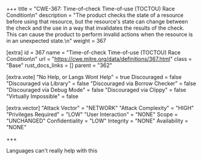 +++
title = "CWE-367: Time-of-check Time-of-use (TOCTOU) Race Condition\n"
description = "The product checks the state of a resource before using that resource, but the resource's state can change between the check and the use in a way that invalidates the results of the check. This can cause the product to perform invalid actions when the resource is in an unexpected state.\n"
weight = 367

[extra]
id = 367
name = "Time-of-check Time-of-use (TOCTOU) Race Condition\n"
url = "https://cwe.mitre.org/data/definitions/367.html"
class = "Base"
rust_docs_links = []
parent = "362"

[extra.vote]
"No Help, or Langs Wont Help" = true
Discouraged = false
"Discouraged via Library" = false
"Discouraged via Borrow Checker" = false
"Discouraged via Debug Mode" = false
"Discouraged via Clippy" = false
"Virtually Impossible" = false

[extra.vector]
"Attack Vector" = "NETWORK"
"Attack Complexity" = "HIGH"
"Privileges Required" = "LOW"
"User Interaction" = "NONE"
Scope = "UNCHANGED"
Confidentiality = "LOW"
Integrity = "NONE"
Availability = "NONE"

+++

Languages can't really help with this